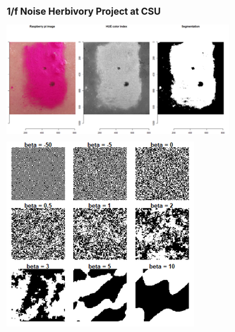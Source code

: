 ## 1/f Noise Herbivory Project at CSU





![Real time herbivory detection](rt_segmentation_demo.jpg)





![Synthetic spectra](snythetic_spectra_1f.jpg)





